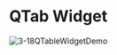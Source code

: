 # QTab Widget
![3-18QTableWidgetDemo](https://user-images.githubusercontent.com/45032222/212460418-7c36f431-b4ea-4578-b980-252fbe85eabd.png)
